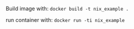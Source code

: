 Build image with: `docker build -t nix_example .` 

run container with: `docker run -ti nix_example`
